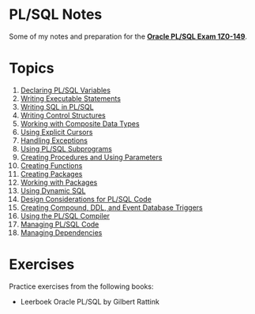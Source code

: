 # PL/SQL Notes

Some of my notes and preparation for the **[Oracle PL/SQL Exam 1Z0-149](https://education.oracle.com/oracle-database-program-with-pl-sql/pexam_1Z0-149)**.

# Topics

1. [Declaring PL/SQL Variables](./1z0-149_topics/1_declaring_variables.md)
1. [Writing Executable Statements](./1z0-149_topics/2_writing_statements.md)
1. [Writing SQL in PL/SQL](./1z0-149_topics/3_sql_in_plsql.md)
1. [Writing Control Structures](./1z0-149_topics/4_control_structures.md)
1. [Working with Composite Data Types](./1z0-149_topics/5_composite_datatypes.md)
1. [Using Explicit Cursors](./1z0-149_topics/6_cursors.md)
1. [Handling Exceptions](./1z0-149_topics/7_exceptions.md)
1. [Using PL/SQL Subprograms](./1z0-149_topics/8_subprograms.md)
1. [Creating Procedures and Using Parameters](./1z0-149_topics/9_procedures.md)
1. [Creating Functions](./1z0-149_topics/10_functions.md)
1. [Creating Packages](./1z0-149_topics/11_create_packages.md)
1. [Working with Packages](./1z0-149_topics/12_work_packages.md)
1. [Using Dynamic SQL](./1z0-149_topics/13_dynamic_sql.md)
1. [Design Considerations for PL/SQL Code](./1z0-149_topics/14_design_considerations.md)
1. [Creating Compound, DDL, and Event Database Triggers](./1z0-149_topics/15_triggers.md)
1. [Using the PL/SQL Compiler](./1z0-149_topics/16_plsql_compiler.md)
1. [Managing PL/SQL Code](./1z0-149_topics/17_managing_code.md)
1. [Managing Dependencies](./1z0-149_topics/18_dependencies.md)

# Exercises

Practice exercises from the following books:
* Leerboek Oracle PL/SQL by Gilbert Rattink